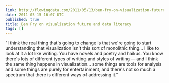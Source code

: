 ```yaml
---
link: http://flowingdata.com/2011/05/13/ben-fry-on-visualization-future-and-data-literacy/
date: 2011-05-15 16:07 UTC
published: true
title: Ben Fry on visualization future and data literacy
tags: []
---
```


"I think the real thing that's going to change is that we're going to start understanding that visualization isn't this sort of monolithic thing... I like to look at it a lot like writing. You have novels and poetry and haikus. You know there's lots of different types of writing and styles of writing — and I think the same thing happens in visualization... some things are tools for analysis and some things are purely for entertainment, and there's not so much a spectrum that there is different ways of addressing it."
